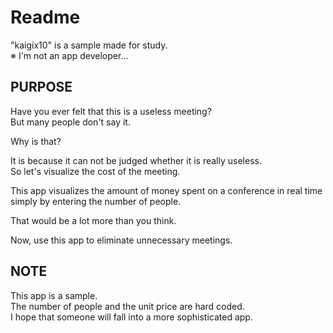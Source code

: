 # Readme

"kaigix10" is a sample made for study.  
※ I'm not an app developer...


## PURPOSE
Have you ever felt that this is a useless meeting?  
But many people don't say it.   
  
Why is that?  
  
It is because it can not be judged whether it is really useless.  
So let's visualize the cost of the meeting.  
  
This app visualizes the amount of money spent on a conference in real time simply by entering the number of people.  
  
That would be a lot more than you think.  
  
Now, use this app to eliminate unnecessary meetings.  
  
## NOTE
This app is a sample.  
The number of people and the unit price are hard coded.  
I hope that someone will fall into a more sophisticated app.  
